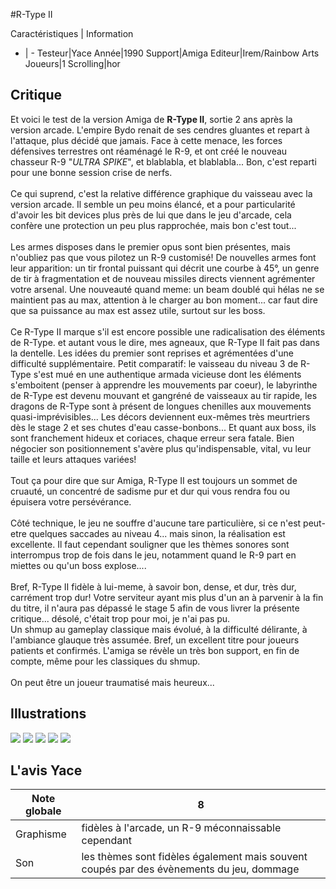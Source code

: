 #R-Type II

Caractéristiques | Information
- | -
Testeur|Yace
Année|1990
Support|Amiga
Editeur|Irem/Rainbow Arts
Joueurs|1
Scrolling|hor

## Critique
Et voici le test de la version Amiga de <b>R-Type II</b>, sortie 2 ans après la version arcade. L'empire Bydo renait de ses cendres gluantes et repart à l'attaque, plus décidé que jamais. Face à cette menace, les forces défensives terrestres ont réaménagé le R-9, et ont créé le nouveau chasseur R-9 "<i>ULTRA SPIKE</i>", et blablabla, et blablabla... Bon, c'est reparti pour une bonne session crise de nerfs.<br/><br/>Ce qui suprend, c'est la relative différence graphique du vaisseau avec la version arcade. Il semble un peu moins élancé, et a pour particularité d'avoir les bit devices plus près de lui que dans le jeu d'arcade, cela confère une protection un peu plus rapprochée, mais bon c'est tout...<br/><br/>Les armes disposes dans le premier opus sont bien présentes, mais n'oubliez pas que vous pilotez un R-9 customisé! De nouvelles armes font leur apparition: un tir frontal puissant qui décrit une courbe à 45°, un genre de tir à fragmentation et de nouveau missiles directs viennent agrémenter votre arsenal. Une nouveauté quand meme: un beam doublé qui hélas ne se maintient pas au max, attention à le charger au bon moment... car faut dire que sa puissance au max est assez utile, surtout sur les boss.<br/><br/>Ce R-Type II marque s'il est encore possible une radicalisation des éléments de R-Type. et autant vous le dire, mes agneaux, que R-Type II fait pas dans la dentelle. Les idées du premier sont reprises et agrémentées d'une difficulté supplémentaire. Petit comparatif: le vaisseau du niveau 3 de R-Type s'est mué en une authentique armada vicieuse dont les éléments s'emboitent (penser à apprendre les mouvements par coeur), le labyrinthe de R-Type est devenu mouvant et gangréné de vaisseaux au tir rapide, les dragons de R-Type sont à présent de longues chenilles aux mouvements quasi-imprévisibles... Les décors deviennent eux-mêmes très meurtriers dès le stage 2 et ses chutes d'eau casse-bonbons... Et quant aux boss, ils sont franchement hideux et coriaces, chaque erreur sera fatale. Bien négocier son positionnement s'avère plus qu'indispensable, vital, vu leur taille et leurs attaques variées!<br/><br/>Tout ça pour dire que sur Amiga, R-Type II est toujours un sommet de cruauté, un concentré de sadisme pur et dur qui vous rendra fou ou épuisera votre persévérance.<br/><br/>Côté technique, le jeu ne souffre d'aucune tare particulière, si ce n'est peut-etre quelques saccades au niveau 4... mais sinon, la réalisation est excellente. Il faut cependant souligner que les thèmes sonores sont interrompus trop de fois dans le jeu, notamment quand le R-9 part en miettes ou qu'un boss explose....<br/><br/>Bref, R-Type II fidèle à lui-meme, à savoir bon, dense, et dur, très dur, carrément trop dur! Votre serviteur ayant mis plus d'un an à parvenir à la fin du titre, il n'aura pas dépassé le stage 5 afin de vous livrer la présente critique... désolé, c'était trop pour moi, je n'ai pas pu.<br/>Un shmup au gameplay classique mais évolué, à la difficulté délirante, à l'ambiance glauque très assumée. Bref, un excellent titre pour joueurs patients et confirmés. L'amiga se révèle un très bon support, en fin de compte, même pour les classiques du shmup.<br/><br/>On peut être un joueur traumatisé mais heureux...

## Illustrations
![](http://www.shmup.com/images/thumbs/img_fiche_1_787.gif)
![](http://www.shmup.com/images/thumbs/img_fiche_2_787.gif)
![](http://www.shmup.com/images/thumbs/img_fiche_3_787.gif)
![](http://www.shmup.com/images/thumbs/img_fiche_4_787.gif)
![](http://www.shmup.com/images/thumbs/img_fiche_5_787.gif)

## L'avis Yace
Note globale|8
-|-
Graphisme|fidèles à l'arcade, un R-9 méconnaissable cependant
Son|les thèmes sont fidèles également mais souvent coupés par des évènements du jeu, dommage
